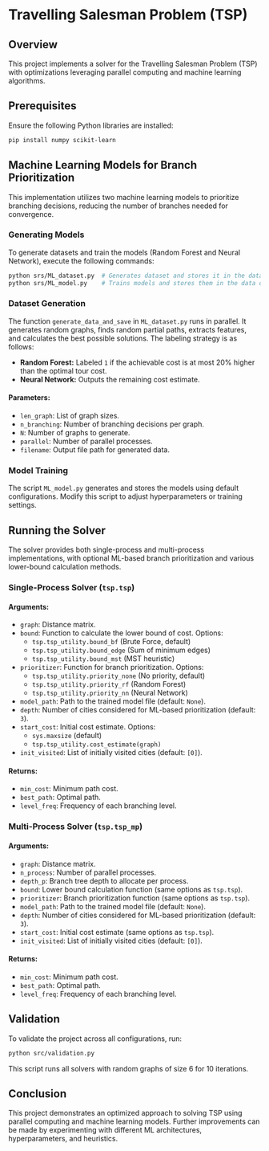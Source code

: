 # Travelling Salesman Problem (TSP)

## Overview
This project implements a solver for the Travelling Salesman Problem (TSP) with optimizations leveraging parallel computing and machine learning algorithms.

## Prerequisites
Ensure the following Python libraries are installed:
```bash
pip install numpy scikit-learn
```

## Machine Learning Models for Branch Prioritization
This implementation utilizes two machine learning models to prioritize branching decisions, reducing the number of branches needed for convergence.

### Generating Models
To generate datasets and train the models (Random Forest and Neural Network), execute the following commands:
```bash
python srs/ML_dataset.py  # Generates dataset and stores it in the data directory
python srs/ML_model.py    # Trains models and stores them in the data directory
```

### Dataset Generation
The function `generate_data_and_save` in `ML_dataset.py` runs in parallel. It generates random graphs, finds random partial paths, extracts features, and calculates the best possible solutions. The labeling strategy is as follows:
- **Random Forest:** Labeled `1` if the achievable cost is at most 20% higher than the optimal tour cost.
- **Neural Network:** Outputs the remaining cost estimate.

#### Parameters:
- `len_graph`: List of graph sizes.
- `n_branching`: Number of branching decisions per graph.
- `N`: Number of graphs to generate.
- `parallel`: Number of parallel processes.
- `filename`: Output file path for generated data.

### Model Training
The script `ML_model.py` generates and stores the models using default configurations. Modify this script to adjust hyperparameters or training settings.

## Running the Solver
The solver provides both single-process and multi-process implementations, with optional ML-based branch prioritization and various lower-bound calculation methods.

### Single-Process Solver (`tsp.tsp`)
#### Arguments:
- `graph`: Distance matrix.
- `bound`: Function to calculate the lower bound of cost. Options:
  - `tsp.tsp_utility.bound_bf` (Brute Force, default)
  - `tsp.tsp_utility.bound_edge` (Sum of minimum edges)
  - `tsp.tsp_utility.bound_mst` (MST heuristic)
- `prioritizer`: Function for branch prioritization. Options:
  - `tsp.tsp_utility.priority_none` (No priority, default)
  - `tsp.tsp_utility.priority_rf` (Random Forest)
  - `tsp.tsp_utility.priority_nn` (Neural Network)
- `model_path`: Path to the trained model file (default: `None`).
- `depth`: Number of cities considered for ML-based prioritization (default: `3`).
- `start_cost`: Initial cost estimate. Options:
  - `sys.maxsize` (default)
  - `tsp.tsp_utility.cost_estimate(graph)`
- `init_visited`: List of initially visited cities (default: `[0]`).

#### Returns:
- `min_cost`: Minimum path cost.
- `best_path`: Optimal path.
- `level_freq`: Frequency of each branching level.

### Multi-Process Solver (`tsp.tsp_mp`)
#### Arguments:
- `graph`: Distance matrix.
- `n_process`: Number of parallel processes.
- `depth_p`: Branch tree depth to allocate per process.
- `bound`: Lower bound calculation function (same options as `tsp.tsp`).
- `prioritizer`: Branch prioritization function (same options as `tsp.tsp`).
- `model_path`: Path to the trained model file (default: `None`).
- `depth`: Number of cities considered for ML-based prioritization (default: `3`).
- `start_cost`: Initial cost estimate (same options as `tsp.tsp`).
- `init_visited`: List of initially visited cities (default: `[0]`).

#### Returns:
- `min_cost`: Minimum path cost.
- `best_path`: Optimal path.
- `level_freq`: Frequency of each branching level.

## Validation
To validate the project across all configurations, run:
```bash
python src/validation.py
```
This script runs all solvers with random graphs of size 6 for 10 iterations.

## Conclusion
This project demonstrates an optimized approach to solving TSP using parallel computing and machine learning models. Further improvements can be made by experimenting with different ML architectures, hyperparameters, and heuristics.
